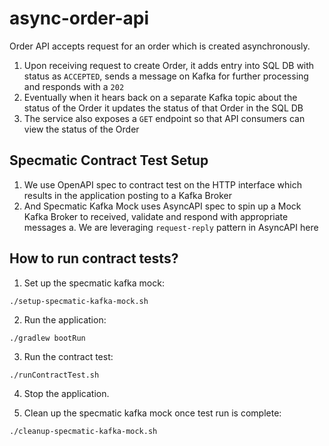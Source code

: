 # async-order-api
Order API accepts request for an order which is created asynchronously.
1. Upon receiving request to create Order, it adds entry into SQL DB with status as `ACCEPTED`, sends a message on Kafka for further processing and responds with a `202`
2. Eventually when it hears back on a separate Kafka topic about the status of the Order it updates the status of that Order in the SQL DB
3. The service also exposes a `GET` endpoint so that API consumers can view the status of the Order

## Specmatic Contract Test Setup
1. We use OpenAPI spec to contract test on the HTTP interface which results in the application posting to a Kafka Broker
2. And Specmatic Kafka Mock uses AsyncAPI spec to spin up a Mock Kafka Broker to received, validate and respond with appropriate messages
  a. We are leveraging `request-reply` pattern in AsyncAPI here

## How to run contract tests?

1. Set up the specmatic kafka mock:
```shell
./setup-specmatic-kafka-mock.sh
```
2. Run the application:
```shell
./gradlew bootRun
```

3. Run the contract test:
```shell
./runContractTest.sh
```

4. Stop the application.

5. Clean up the specmatic kafka mock once test run is complete:
```shell
./cleanup-specmatic-kafka-mock.sh
```
